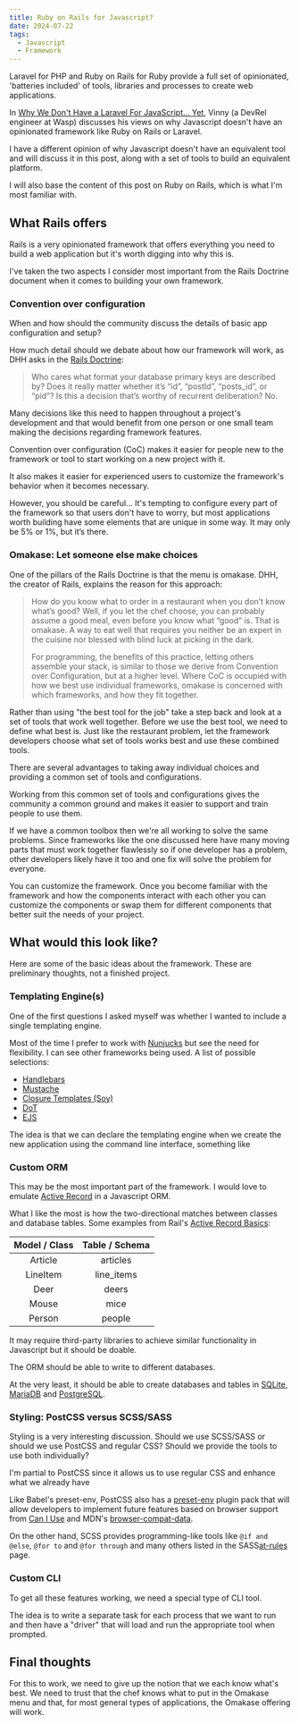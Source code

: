 ```yaml
---
title: Ruby on Rails for Javascript?
date: 2024-07-22
tags:
  - Javascript
  - Framework
---
```


Laravel for PHP and Ruby on Rails for Ruby provide a full set of opinionated, 'batteries included' of tools, libraries and processes to create web applications.

In [Why We Don't Have a Laravel For JavaScript... Yet](https://wasp-lang.dev/blog/2024/05/29/why-we-dont-have-laravel-for-javascript-yet), Vinny (a DevRel engineer at Wasp) discusses his views on why Javascript doesn't have an opinionated framework like Ruby on Rails or Laravel.

I have a different opinion of why Javascript doesn't have an equivalent tool and will discuss it in this post, along with a set of tools to build an equivalent platform.

I will also base the content of this post on Ruby on Rails, which is what I'm most familiar with.

## What Rails offers

Rails is a very opinionated framework that offers everything you need to build a web application but it's worth digging into why this is.

I've taken the two aspects I consider most important from the Rails Doctrine document when it comes to building your own framework.

### Convention over configuration

When and how should the community discuss the details of basic app configuration and setup?

How much detail should we debate about how our framework will work, as DHH asks in the [Rails Doctrine](https://rubyonrails.org/doctrine):

> Who cares what format your database primary keys are described by? Does it really matter whether it’s “id”, “postId”, “posts_id”, or “pid”? Is this a decision that’s worthy of recurrent deliberation? No.

Many decisions like this need to happen throughout a project's development and that would benefit from one person or one small team making the decisions regarding framework features.

Convention over configuration (CoC) makes it easier for people new to the framework or tool to start working on a new project with it.

It also makes it easier for experienced users to customize the framework's behavior when it becomes necessary.

However, you should be careful... It's tempting to configure every part of the framework so that users don't have to worry, but most applications worth building have some elements that are unique in some way. It may only be 5% or 1%, but it’s there.

### Omakase: Let someone else make choices

One of the pillars of the Rails Doctrine is that the menu is omakase. DHH, the creator of Rails, explains the reason for this approach:

> How do you know what to order in a restaurant when you don’t know what’s good? Well, if you let the chef choose, you can probably assume a good meal, even before you know what “good” is. That is omakase. A way to eat well that requires you neither be an expert in the cuisine nor blessed with blind luck at picking in the dark.
>
> For programming, the benefits of this practice, letting others assemble your stack, is similar to those we derive from Convention over Configuration, but at a higher level. Where CoC is occupied with how we best use individual frameworks, omakase is concerned with which frameworks, and how they fit together.

Rather than using "the best tool for the job" take a step back and look at a set of tools that work well together. Before we use the best tool, we need to define what best is. Just like the restaurant problem, let the framework developers choose what set of tools works best and use these combined tools.

There are several advantages to taking away individual choices and providing a common set of tools and configurations.

Working from this common set of tools and configurations gives the community a common ground and makes it easier to support and train people to use them.

If we have a common toolbox then we're all working to solve the same problems. Since frameworks like the one discussed here have many moving parts that must work together flawlessly so if one developer has a problem, other developers likely have it too and one fix will solve the problem for everyone.

You can customize the framework. Once you become familiar with the framework and how the components interact with each other you can customize the components or swap them for different components that better suit the needs of your project.
<!--
### Why doesn't this work in Javascript?

 -->

## What would this look like?

Here are some of the basic ideas about the framework. These are preliminary thoughts, not a finished project.

### Templating Engine(s)

One of the first questions I asked myself was whether I wanted to include a single templating engine.

Most of the time I prefer to work with [Nunjucks](https://mozilla.github.io/nunjucks/) but see the need for flexibility. I can see other frameworks being used. A list of possible selections:

* [Handlebars](https://handlebarsjs.com/)
* [Mustache](https://mustache.github.io/)
* [Closure Templates (Soy)](https://github.com/google/closure-templates)
* [DoT](https://olado.github.io/doT/)
* [EJS](https://ejs.co/)

The idea is that we can declare the templating engine when we create the new application using the command line interface, something like

### Custom ORM

This may be the most important part of the framework. I would love to emulate [Active Record](https://guides.rubyonrails.org/v5.0/active_record_basics.html) in a Javascript ORM.

What I like the most is how the two-directional matches between classes and database tables. Some examples from Rail's [Active Record Basics](https://guides.rubyonrails.org/active_record_basics.html):

| Model / Class	| Table / Schema |
| :---: | :---: |
| Article | articles |
| LineItem | line_items |
| Deer | deers |
| Mouse | mice |
| Person | people |

It may require third-party libraries to achieve similar functionality in Javascript but it should be doable.

The ORM should be able to write to different databases.

At the very least, it should be able to create databases and tables in [SQLite](https://www.sqlite.org/), [MariaDB](https://mariadb.org/) and [PostgreSQL](https://www.postgresql.org/).

### Styling: PostCSS versus SCSS/SASS

Styling is a very interesting discussion. Should we use SCSS/SASS or should we use PostCSS and regular CSS? Should we provide the tools to use both individually?

I'm partial to PostCSS since it allows us to use regular CSS and enhance what we already have

Like Babel's preset-env, PostCSS also has a [preset-env](https://www.npmjs.com/package/postcss-preset-env) plugin pack that will allow developers to implement future features based on browser support from [Can I Use](https://caniuse.com/css-all) and MDN's [browser-compat-data](https://github.com/mdn/browser-compat-data).

On the other hand, SCSS provides programming-like tools like `@if and @else`, `@for to` and `@for through` and many others listed in the SASS[at-rules](https://sass-lang.com/documentation/at-rules/) page.

### Custom CLI

To get all these features working, we need a special type of CLI tool.

The idea is to write a separate task for each process that we want to run and then have a "driver" that will load and run the appropriate tool when prompted.

## Final thoughts

For this to work, we need to give up the notion that we each know what's best. We need to trust that the chef knows what to put in the Omakase menu and that, for most general types of applications, the Omakase offering will work.
